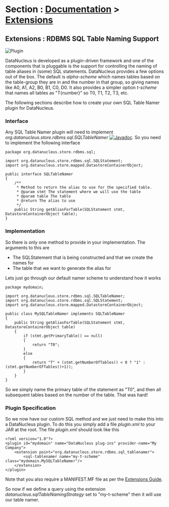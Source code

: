 <head><title>Extensions : RDBMS SQL Table Namer</title></head>

# Section : [Documentation](../index.html) > [Extensions](index.html)

## Extensions : RDBMS SQL Table Naming Support
![Plugin](../../images/nucleus_plugin.gif)

DataNucleus is developed as a plugin-driven framework and one of the components that is 
pluggable is the support for controlling the naming of table aliases in (some) SQL statements.
DataNucleus provides a few options out of the box.
The default is _alpha-scheme_ which names tables based on the table-group they are in
and the number in that group, so giving names like A0, A1, A2, B0, B1, C0, D0.
It also provides a simpler option <i>t-scheme</i> that names all tables as "T{number}" so T0, T1, T2, T3, etc.

The following sections describe how to create your own SQL Table Namer plugin for DataNucleus.

### Interface

Any SQL Table Namer plugin will need to implement _org.datanucleus.store.rdbms.sql.SQLTableNamer_
[![Javadoc](../../images/javadoc.gif)](http://www.datanucleus.org/javadocs/store.rdbms/latest/org/datanucleus/store/rdbms/sql/SQLTableNamer.html).
So you need to implement the following interface

	package org.datanucleus.store.rdbms.sql;
	
	import org.datanucleus.store.rdbms.sql.SQLStatement;
	import org.datanucleus.store.mapped.DatastoreContainerObject;
	
	public interface SQLTableNamer
	{
    	/**
    	 * Method to return the alias to use for the specified table.
    	 * @param stmt The statement where we will use the table
    	 * @param table The table
    	 * @return The alias to use
    	 */
    	public String getAliasForTable(SQLStatement stmt, DatastoreContainerObject table);
	}

### Implementation

So there is only one method to provide in your implementation. The arguments to this are

* The SQLStatement that is being constructed and that we create the names for
* The table that we want to generate the alias for

Lets just go through our default namer scheme to understand how it works

	package mydomain;
	
	import org.datanucleus.store.rdbms.sql.SQLTableNamer;
	import org.datanucleus.store.rdbms.sql.SQLStatement;
	import org.datanucleus.store.mapped.DatastoreContainerObject;
	
	public class MySQLTableNamer implements SQLTableNamer
	{
    	public String getAliasForTable(SQLStatement stmt, DatastoreContainerObject table)
    	{
        	if (stmt.getPrimaryTable() == null)
        	{
            	return "T0";
        	}
        	else
        	{
            	return "T" + (stmt.getNumberOfTables() < 0 ? "1" : (stmt.getNumberOfTables()+1));
        	}
    	}
	}

So we simply name the primary table of the statement as "T0", and then all subsequent
tables based on the number of the table. That was hard!

### Plugin Specification

So we now have our custom SQL method and we just need to make this into a DataNucleus plugin. To do this you simply add a file 
_plugin.xml_ to your JAR at the root. The file _plugin.xml_ should look like this


	<?xml version="1.0"?>
	<plugin id="mydomain" name="DataNucleus plug-ins" provider-name="My Company">
    	<extension point="org.datanucleus.store.rdbms.sql_tablenamer">
        	<sql-tablenamer name="my-t-scheme" class="mydomain.MySQLTableNamer"/>
    	</extension>
	</plugin>

Note that you also require a MANIFEST.MF file as per the [Extensions Guide](index.html).

So now if we define a query using the extension _datanucleus.sqlTableNamingStrategy_ set to "my-t-scheme" then it will use our table namer.
